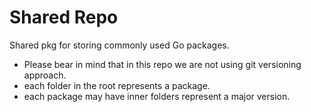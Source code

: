 # Shared Repo
Shared pkg for storing commonly used Go packages.

- Please bear in mind that in this repo we are not using git versioning approach.
- each folder in the root represents a package.
- each package may have inner folders represent a major version.